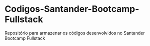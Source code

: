 # Codigos-Santander-Bootcamp-Fullstack
Repositório para armazenar os códigos desenvolvidos no Santander Bootcamp Fullstack
